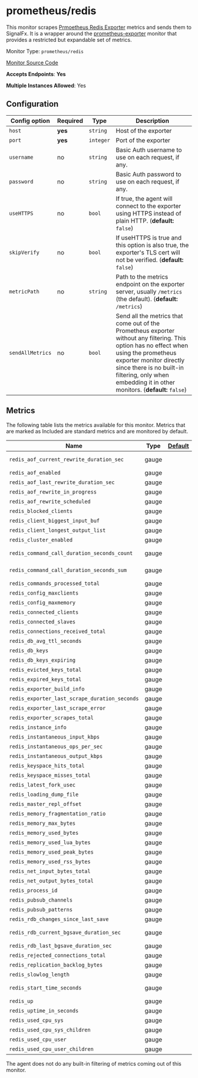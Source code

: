 <!--- GENERATED BY gomplate from scripts/docs/monitor-page.md.tmpl --->

# prometheus/redis

This monitor scrapes [Prmoetheus Redis
Exporter](https://github.com/oliver006/redis_exporter) metrics and sends
them to SignalFx.  It is a wrapper around the
[prometheus-exporter](./prometheus-exporter.md) monitor that provides a
restricted but expandable set of metrics.


Monitor Type: `prometheus/redis`

[Monitor Source Code](https://github.com/signalfx/signalfx-agent/tree/master/internal/monitors/prometheus/redis)

**Accepts Endpoints**: **Yes**

**Multiple Instances Allowed**: Yes

## Configuration

| Config option | Required | Type | Description |
| --- | --- | --- | --- |
| `host` | **yes** | `string` | Host of the exporter |
| `port` | **yes** | `integer` | Port of the exporter |
| `username` | no | `string` | Basic Auth username to use on each request, if any. |
| `password` | no | `string` | Basic Auth password to use on each request, if any. |
| `useHTTPS` | no | `bool` | If true, the agent will connect to the exporter using HTTPS instead of plain HTTP. (**default:** `false`) |
| `skipVerify` | no | `bool` | If useHTTPS is true and this option is also true, the exporter's TLS cert will not be verified. (**default:** `false`) |
| `metricPath` | no | `string` | Path to the metrics endpoint on the exporter server, usually `/metrics` (the default). (**default:** `/metrics`) |
| `sendAllMetrics` | no | `bool` | Send all the metrics that come out of the Prometheus exporter without any filtering.  This option has no effect when using the prometheus exporter monitor directly since there is no built-in filtering, only when embedding it in other monitors. (**default:** `false`) |




## Metrics

The following table lists the metrics available for this monitor. Metrics that are marked as Included are standard metrics and are monitored by default.

| Name | Type | [Default](https://docs.signalfx.com/en/latest/admin-guide/usage.html#about-custom-bundled-and-high-resolution-metrics) | Description |
| ---  | ---  | ---    | ---         |
| `redis_aof_current_rewrite_duration_sec` | gauge |  | aof_current_rewrite_duration_sec metric |
| `redis_aof_enabled` | gauge |  | aof_enabled metric |
| `redis_aof_last_rewrite_duration_sec` | gauge |  | aof_last_rewrite_duration_sec metric |
| `redis_aof_rewrite_in_progress` | gauge |  | aof_rewrite_in_progress metric |
| `redis_aof_rewrite_scheduled` | gauge |  | aof_rewrite_scheduled metric |
| `redis_blocked_clients` | gauge |  | blocked_clients metric |
| `redis_client_biggest_input_buf` | gauge |  | client_biggest_input_buf metric |
| `redis_client_longest_output_list` | gauge |  | client_longest_output_list metric |
| `redis_cluster_enabled` | gauge |  | cluster_enabled metric |
| `redis_command_call_duration_seconds_count` | gauge |  | command_call_duration_seconds_count metric |
| `redis_command_call_duration_seconds_sum` | gauge |  | Total amount of time in seconds spent per command |
| `redis_commands_processed_total` | gauge |  | commands_processed_total metric |
| `redis_config_maxclients` | gauge |  | config_maxclients metric |
| `redis_config_maxmemory` | gauge |  | config_maxmemory metric |
| `redis_connected_clients` | gauge |  | connected_clients metric |
| `redis_connected_slaves` | gauge |  | connected_slaves metric |
| `redis_connections_received_total` | gauge |  | connections_received_total metric |
| `redis_db_avg_ttl_seconds` | gauge |  | Avg TTL in seconds |
| `redis_db_keys` | gauge |  | Total number of keys by DB |
| `redis_db_keys_expiring` | gauge |  | Total number of expiring keys by DB |
| `redis_evicted_keys_total` | gauge |  | evicted_keys_total metric |
| `redis_expired_keys_total` | gauge |  | expired_keys_total metric |
| `redis_exporter_build_info` | gauge |  | redis exporter build_info |
| `redis_exporter_last_scrape_duration_seconds` | gauge |  | The last scrape duration |
| `redis_exporter_last_scrape_error` | gauge |  | The last scrape error status |
| `redis_exporter_scrapes_total` | gauge |  | Current total redis scrapes |
| `redis_instance_info` | gauge |  | Information about the Redis instance |
| `redis_instantaneous_input_kbps` | gauge |  | instantaneous_input_kbps metric |
| `redis_instantaneous_ops_per_sec` | gauge |  | instantaneous_ops_per_sec metric |
| `redis_instantaneous_output_kbps` | gauge |  | instantaneous_output_kbps metric |
| `redis_keyspace_hits_total` | gauge |  | keyspace_hits_total metric |
| `redis_keyspace_misses_total` | gauge |  | keyspace_misses_total metric |
| `redis_latest_fork_usec` | gauge |  | latest_fork_usec metric |
| `redis_loading_dump_file` | gauge |  | loading_dump_file metric |
| `redis_master_repl_offset` | gauge |  | master_repl_offset metric |
| `redis_memory_fragmentation_ratio` | gauge |  | memory_fragmentation_ratio metric |
| `redis_memory_max_bytes` | gauge |  | memory_max_bytes metric |
| `redis_memory_used_bytes` | gauge |  | memory_used_bytes metric |
| `redis_memory_used_lua_bytes` | gauge |  | memory_used_lua_bytes metric |
| `redis_memory_used_peak_bytes` | gauge |  | memory_used_peak_bytes metric |
| `redis_memory_used_rss_bytes` | gauge |  | memory_used_rss_bytes metric |
| `redis_net_input_bytes_total` | gauge |  | net_input_bytes_total metric |
| `redis_net_output_bytes_total` | gauge |  | net_output_bytes_total metric |
| `redis_process_id` | gauge |  | process_id metric |
| `redis_pubsub_channels` | gauge |  | pubsub_channels metric |
| `redis_pubsub_patterns` | gauge |  | pubsub_patterns metric |
| `redis_rdb_changes_since_last_save` | gauge |  | rdb_changes_since_last_save metric |
| `redis_rdb_current_bgsave_duration_sec` | gauge |  | rdb_current_bgsave_duration_sec metric |
| `redis_rdb_last_bgsave_duration_sec` | gauge |  | rdb_last_bgsave_duration_sec metric |
| `redis_rejected_connections_total` | gauge |  | rejected_connections_total metric |
| `redis_replication_backlog_bytes` | gauge |  | replication_backlog_bytes metric |
| `redis_slowlog_length` | gauge |  | Total slowlog |
| `redis_start_time_seconds` | gauge |  | Start time of the Redis instance since unix epoch in seconds |
| `redis_up` | gauge |  | up metric |
| `redis_uptime_in_seconds` | gauge |  | uptime_in_seconds metric |
| `redis_used_cpu_sys` | gauge |  | used_cpu_sys metric |
| `redis_used_cpu_sys_children` | gauge |  | used_cpu_sys_children metric |
| `redis_used_cpu_user` | gauge |  | used_cpu_user metric |
| `redis_used_cpu_user_children` | gauge |  | used_cpu_user_children metric |


The agent does not do any built-in filtering of metrics coming out of this
monitor.


